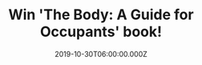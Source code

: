---
campaign-uuid: "c-67d81903-05c7-45f6-b29a-2d29e8426a82"
type: "Competition"
category: "Gifts"
date: "2019-10-30T06:00:00.000Z"
end-date: "2019-12-30T23:59:00.000Z"
disable-form: false
is_promoted: false
has_entry_page: true
title: "Win 'The Body: A Guide for Occupants' book!"
competition-description: "<p>We spend our whole lives in one body and yet most of\
  \ us have practically no idea how it works and what goes on inside it. The idea\
  \ of the book is simply to try to understand the extraordinary contraption that\
  \ is us. We are giving away a copy of 'The Body: A Guide for Occupants' book to\
  \ one lucky member to win.</p>\n<p>Click below for a chance to win.</p>\n"
hero-header: "Win 'The Body: A Guide for Occupants' book!"
terms-confirmation: "N/A"
banner-img: "https://assets.expresslyapp.com/asset-d54653cc-0fb8-4f8a-b873-a1fc63e9666d.jpg"
logo-left-href: "http://club.expressly.io"
logo-left-image: "https://assets.expresslyapp.com/asset-10d44d37-88a1-4fcc-b341-ff276a391ac8.jpg"
logo-left-title: "Expressly club"
bg-image-hero: "https://assets.expresslyapp.com/asset-e523efc9-ba9f-4eef-81b6-762dd953ea61.jpg"
bg-image-first: "https://assets.expresslyapp.com/asset-8ce218b0-4910-4f2b-ab24-df1fafe5539f.jpg"
section1-content: "<p>Bill Bryson sets off to explore the human body, how it functions\
  \ and its remarkable ability to heal itself. Full of extraordinary facts and astonishing\
  \ stories The Body: A Guide for Occupants is a brilliant, often very funny attempt\
  \ to understand the miracle of our physical and neurological make up.</p>\n<p>A\
  \ wonderful successor to A Short History of Nearly Everything, this new book is\
  \ an instant classic. It will have you marvelling at the form you occupy, and celebrating\
  \ the genius of your existence, time and time again.</p>\n"
entry-title: "Win 'The Body: A Guide for Occupants' book!"
entry-content: "<p>Enter the draw to win 'The Body: A Guide for Occupants' book by\
  \ completing the form below before 23:59 on the 30th of December 2019.</p>\n"
has-winner: false
prize-description: "'The Body: A Guide for Occupants' book!"
special-conditions: "Multiple entries are allowed up to one every day."
country-restrictions:
- "GB"
---